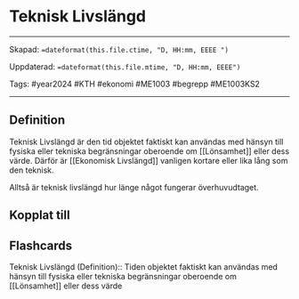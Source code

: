 # Teknisk Livslängd

---
Skapad: `=dateformat(this.file.ctime, "D, HH:mm, EEEE ")`

Uppdaterad: `=dateformat(this.file.mtime, "D, HH:mm, EEEE")`

Tags: #year2024 #KTH #ekonomi #ME1003 #begrepp #ME1003KS2

---

## Definition

Teknisk Livslängd är den tid objektet faktiskt kan användas med hänsyn till fysiska eller tekniska begränsningar oberoende om [[Lönsamhet]] eller dess värde. Därför är [[Ekonomisk Livslängd]] vanligen kortare eller lika lång som den teknisk.

Alltså är teknisk livslängd hur länge något fungerar överhuvudtaget.

## Kopplat till

## Flashcards

Teknisk Livslängd (Definition):: Tiden objektet faktiskt kan användas med hänsyn till fysiska eller tekniska begränsningar oberoende om [[Lönsamhet]] eller dess värde
<!--SR:!2024-03-06,16,292-->
